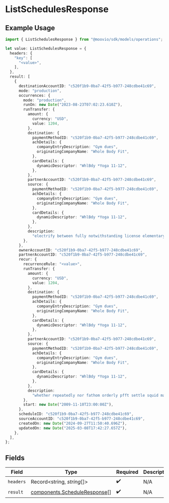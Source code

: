 # ListSchedulesResponse

## Example Usage

```typescript
import { ListSchedulesResponse } from "@moovio/sdk/models/operations";

let value: ListSchedulesResponse = {
  headers: {
    "key": [
      "<value>",
    ],
  },
  result: [
    {
      destinationAccountID: "c520f1b9-0ba7-42f5-b977-248cdbe41c69",
      mode: "production",
      occurrences: {
        mode: "production",
        runOn: new Date("2023-08-23T07:02:23.610Z"),
        runTransfer: {
          amount: {
            currency: "USD",
            value: 1204,
          },
          destination: {
            paymentMethodID: "c520f1b9-0ba7-42f5-b977-248cdbe41c69",
            achDetails: {
              companyEntryDescription: "Gym dues",
              originatingCompanyName: "Whole Body Fit",
            },
            cardDetails: {
              dynamicDescriptor: "WhlBdy *Yoga 11-12",
            },
          },
          partnerAccountID: "c520f1b9-0ba7-42f5-b977-248cdbe41c69",
          source: {
            paymentMethodID: "c520f1b9-0ba7-42f5-b977-248cdbe41c69",
            achDetails: {
              companyEntryDescription: "Gym dues",
              originatingCompanyName: "Whole Body Fit",
            },
            cardDetails: {
              dynamicDescriptor: "WhlBdy *Yoga 11-12",
            },
          },
          description:
            "electrify between fully notwithstanding license elementary shoddy whenever intrepid finally",
        },
      },
      ownerAccountID: "c520f1b9-0ba7-42f5-b977-248cdbe41c69",
      partnerAccountID: "c520f1b9-0ba7-42f5-b977-248cdbe41c69",
      recur: {
        recurrenceRule: "<value>",
        runTransfer: {
          amount: {
            currency: "USD",
            value: 1204,
          },
          destination: {
            paymentMethodID: "c520f1b9-0ba7-42f5-b977-248cdbe41c69",
            achDetails: {
              companyEntryDescription: "Gym dues",
              originatingCompanyName: "Whole Body Fit",
            },
            cardDetails: {
              dynamicDescriptor: "WhlBdy *Yoga 11-12",
            },
          },
          partnerAccountID: "c520f1b9-0ba7-42f5-b977-248cdbe41c69",
          source: {
            paymentMethodID: "c520f1b9-0ba7-42f5-b977-248cdbe41c69",
            achDetails: {
              companyEntryDescription: "Gym dues",
              originatingCompanyName: "Whole Body Fit",
            },
            cardDetails: {
              dynamicDescriptor: "WhlBdy *Yoga 11-12",
            },
          },
          description:
            "whether repeatedly nor fathom orderly pfft settle squid madly",
        },
        start: new Date("2009-11-10T23:00:00Z"),
      },
      scheduleID: "c520f1b9-0ba7-42f5-b977-248cdbe41c69",
      sourceAccountID: "c520f1b9-0ba7-42f5-b977-248cdbe41c69",
      createdOn: new Date("2024-09-27T11:50:40.696Z"),
      updatedOn: new Date("2025-03-08T17:42:27.657Z"),
    },
  ],
};
```

## Fields

| Field                                                                        | Type                                                                         | Required                                                                     | Description                                                                  |
| ---------------------------------------------------------------------------- | ---------------------------------------------------------------------------- | ---------------------------------------------------------------------------- | ---------------------------------------------------------------------------- |
| `headers`                                                                    | Record<string, *string*[]>                                                   | :heavy_check_mark:                                                           | N/A                                                                          |
| `result`                                                                     | [components.ScheduleResponse](../../models/components/scheduleresponse.md)[] | :heavy_check_mark:                                                           | N/A                                                                          |
